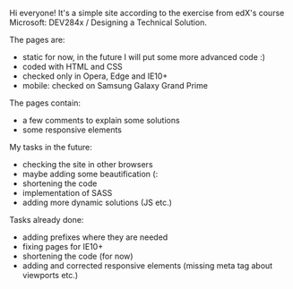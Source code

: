 Hi everyone! It's a simple site according to the exercise from edX's course Microsoft: DEV284x / Designing a Technical Solution. 

The pages are:
- static for now, in the future I will put some more advanced code :)
- coded with HTML and CSS
- checked only in Opera, Edge and IE10+
- mobile: checked on Samsung Galaxy Grand Prime

The pages contain:
- a few comments to explain some solutions
- some responsive elements

My tasks in the future:
- checking the site in other browsers 
- maybe adding some beautification (:
- shortening the code
- implementation of SASS
- adding more dynamic solutions (JS etc.)

Tasks already done:
- adding prefixes where they are needed
- fixing pages for IE10+
- shortening the code (for now)
- adding and corrected responsive elements (missing meta tag about viewports etc.)